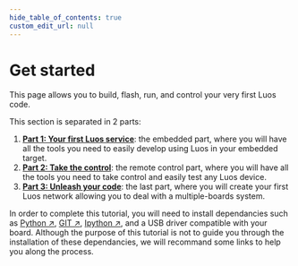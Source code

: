 ```yaml
---
hide_table_of_contents: true
custom_edit_url: null
---
```


# Get started

This page allows you to build, flash, run, and control your very first Luos code.

This section is separated in 2 parts:

1.  [**Part 1: Your first Luos service**](/get-started/get-started1): the embedded part, where you will have all the tools you need to easily develop using Luos in your embedded target.
2.  [**Part 2: Take the control**](/get-started/get-started2): the remote control part, where you will have all the tools you need to take control and easily test any Luos device.
3.  [**Part 3: Unleash your code**](/get-started/get-started3): the last part, where you will create your first Luos network allowing you to deal with a multiple-boards system.

In order to complete this tutorial, you will need to install dependancies such as <a href="https://www.python.org" target="_blank">Python &#8599;</a>, <a href="https://git-scm.com/" target="_blank">GIT &#8599;</a>, <a href="https://ipython.org/" target="_blank">Ipython &#8599;</a>, and a USB driver compatible with your board. Although the purpose of this tutorial is not to guide you through the installation of these dependancies, we will recommand some links to help you along the process.
